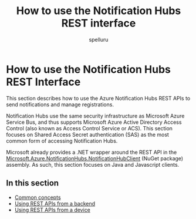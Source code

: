 ﻿---
title: "How to use the Notification Hubs REST interface"
ms.custom: ""
ms.date: 04/05/2019
ms.reviewer: ""
ms.service: "notification-hubs"
ms.suite: ""
ms.tgt_pltfrm: ""
ms.topic: "reference"
author: "spelluru"
ms.author: "spelluru"
manager: "timlt"

---

# How to use the Notification Hubs REST Interface
This section describes how to use the Azure Notification Hubs REST APIs to send notifications and manage registrations.

Notification Hubs use the same security infrastructure as Microsoft Azure Service Bus, and thus supports Microsoft Azure Active Directory Access Control (also known as Access Control Service or ACS). This section focuses on Shared Access Secret authentication (SAS) as the most common form of accessing Notification Hubs.

Microsoft already provides a .NET wrapper around the REST API in the [Microsoft.Azure.NotificationHubs.NotificationHubClient](https://msdn.microsoft.com/library/azure/microsoft.azure.notificationhubs.notificationhubclient.aspx) (NuGet package) assembly. As such, this section focuses on Java and Javascript clients.

## In this section

- [Common concepts](common-concepts.md)
- [Using REST APIs from a backend](use-rest-api-backend.md)
- [Using REST APIs from a device](use-rest-api-device.md)

